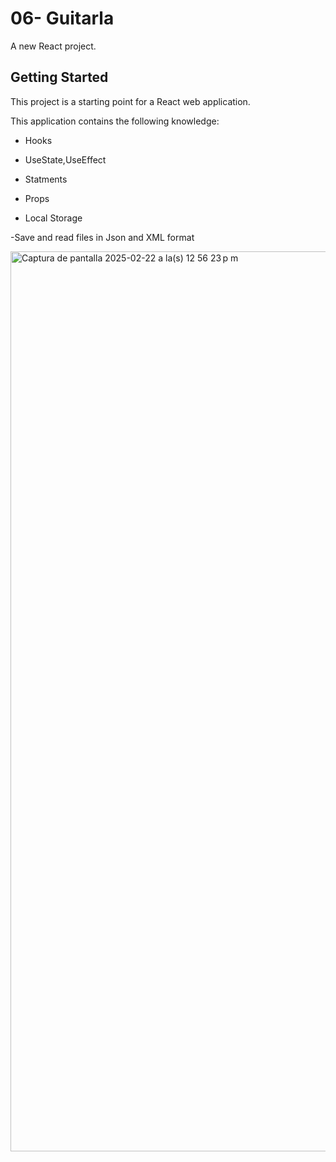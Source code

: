 # 06- Guitarla

A new React project.

## Getting Started

This project is a starting point for a React web application.

This application contains the following knowledge:

- Hooks

- UseState,UseEffect

- Statments

- Props

- Local Storage
  
-Save and read files in Json and XML format



<img width="1440" alt="Captura de pantalla 2025-02-22 a la(s) 12 56 23 p m" src="https://github.com/user-attachments/assets/caf9a988-b351-4971-ac0d-2deeb0cb15c1" />
